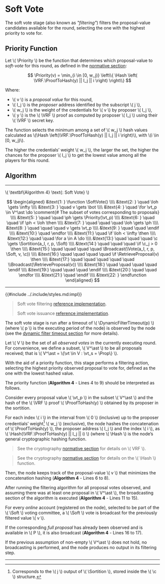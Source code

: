 $$
\newcommand \Priority {\mathrm{Priority}}
\newcommand \VRF {\mathrm{VRF}}
\newcommand \ProofToHash {\mathrm{ProofToHash}}
\newcommand \SoftVote {\mathrm{SoftVote}}
\newcommand \Hash {\mathrm{Hash}}
\newcommand \Sortition {\mathrm{Sortition}}
\newcommand \Broadcast {\mathrm{Broadcast}}
\newcommand \RetrieveProposal {\mathrm{RetrieveProposal}}
\newcommand \DynamicFilterTimeout {\mathrm{DynamicFilterTimeout}}
\newcommand \Soft {\mathit{soft}}
\newcommand \Prop {\mathit{propose}}
\newcommand \Vote {\mathrm{Vote}}
\newcommand \function {\textbf{function }}
\newcommand \endfunction {\textbf{end function}}
\newcommand \if {\textbf{if }}
\newcommand \then {\textbf{ then}}
\newcommand \endif {\textbf{end if}}
\newcommand \for {\textbf{for }}
\newcommand \do {\textbf{ do}}
\newcommand \endfor {\textbf{end for}}
\newcommand \comment {\qquad \small \textsf}
\newcommand \loh {\mathit{lowestObservedHash}}
\newcommand \vt {\mathit{vote}}
\newcommand \ph {\mathit{priorityHash}}
\newcommand \c {\mathit{credentials}}
$$

# Soft Vote

The soft vote stage (also known as _"filtering"_) filters the proposal-value candidates 
available for the round, selecting the one with the highest priority to vote for.

## Priority Function

Let \\( \Priority \\) be the function that determines which proposal-value to
_soft-vote_ for this round, as defined in the [normative section](./abft-player-state.md#special-values):

<!-- TODO: Replace with anchored include once the normative section is merged -->
$$
\Priority(v) = \min_{i \in [0, w_j)} \left\\{ \Hash \left( \VRF.\ProofToHash(y) || I_j || i \right) \right\\}
$$

Where:

- \\( v \\) is a _proposal value_ for this round,
- \\( I_j \\) is the _proposer_ address identified by the subscript \\( j \\),
- \\( w_j \\) is the weight of the credentials for \\( v \\) by proposer \\( I_j \\),
- \\( y \\) is the \\( \VRF \\) proof as computed by proposer \\( I_j \\) using
their \\( \VRF \\) secret key.

The function selects the minimum among a set of \\( w_j \\) hash values calculated
as \\(\Hash \left(\VRF.\ProofToHash(y) || I_j || i \right)\\), with \\(i \in [0, w_j)\\).

The higher the credentials’ weight \\( w_j \\), the larger the set, the higher the
chances for the proposer \\( I_j \\) to get the lowest value among all the players
for this round.

## Algorithm

---

\\( \textbf{Algorithm 4} \text{: Soft Vote} \\)

$$
\begin{aligned}
&\text{1: } \function \SoftVote() \\\\
&\text{2: } \quad \loh \gets \infty \\\\
&\text{3: } \quad v \gets \bot \\\\
&\text{4: } \quad \for \vt_p \in V^\ast \do \comment{# The subset of votes corresponding to proposals} \\\\
&\text{5: } \quad \quad \ph \gets \Priority(\vt_p)  \\\\
&\text{6: } \quad \quad \if \ph < \loh \then \\\\
&\text{7: } \quad \quad \quad \loh \gets \ph \\\\
&\text{8: } \quad \quad \quad v \gets \vt_p \\\\
&\text{9: } \quad \quad \endif \\\\
&\text{10:} \quad \endfor \\\\
&\text{11:} \quad \if \loh < \infty \then \\\\
&\text{12:} \quad \quad \for a \in A \do \\\\
&\text{13:} \quad \quad \quad \c \gets \Sortition(a_I, r, p, \Soft) \\\\
&\text{14:} \quad \quad \quad \if \c_j > 0 \then \\\\
&\text{15:} \quad \quad \quad \quad \Broadcast(\Vote(a_I, r, p, \Soft, v, \c)) \\\\
&\text{16:} \quad \quad \quad \quad \if \RetrieveProposal(v) \then \\\\
&\text{17:} \quad \quad \quad \quad \quad \\Broadcast(\RetrieveProposal(v)) \\\\
&\text{18:} \quad \quad \quad \quad \endif \\\\
&\text{19:} \quad \quad \quad \endif \\\\
&\text{20:} \quad \quad \endfor \\\\
&\text{21:} \quad \endif \\\\
&\text{22: } \endfunction
\end{aligned}
$$

---

{{#include ../.include/styles.md:impl}}
> Soft vote filtering [reference implementation](https://github.com/algoradam/go-algorand/blob/master/data/committee/credential.go#L160C1-L187C2).
>
> Soft vote issuance [reference implementation](https://github.com/algorand/go-algorand/blob/df0613a04432494d0f437433dd1efd02481db838/agreement/player.go#L170-L206).

The soft vote stage is run after a timeout of \\( \DynamicFilterTimeout(p) \\)
(where \\( p \\) is the executing period of the node) is observed by the node (see
the [dynamic filter timeout section](./abft-nn-dynamic-filter-timeout.md) for more
details).

Let \\( V \\) be the set of all _observed votes_ in the currently executing round.
For convenience, we define a subset, \\( V^\ast \\) to be all proposals received;
that is \\( V^\ast = \\{\vt \in V : \vt_s = \Prop\\} \\).

With the aid of a priority function, this stage performs a filtering action, selecting
the highest priority observed proposal to vote for, defined as the one with the
lowest hashed value.

The priority function (**Algorithm 4** - Lines 4 to 9) should be interpreted as
follows.

Consider every proposal value \\( \vt_p \\) in the subset \\( V^\ast \\)
and the hash of the \\( \VRF \\) proof \\( \ProofToHash(y) \\) obtained by its proposer
in the sortition.

For each index \\( i \\) in the interval from \\( 0 \\) (inclusive) up to the proposer
credentials’ weight[^1] \\( w_j \\) (exclusive), the node hashes the concatenation
of \\( \ProofToHash(y) \\), the proposer address \\( I_j \\) and the index \\( i \\),
as \\( \Hash(\VRF.\ProofToHash(y) || I_j || i) \\) (where \\( \Hash \\) is the
node’s general cryptographic hashing function.

> See the cryptography [normative section](./crypto.md#verifiable-random-function)
> for details on \\( VRF \\).

> See the cryptography [normative section](./crypto.md#hash-functions) for details
> on the \\( \Hash \\) function.

Then, the node keeps track of the proposal-value \\( v \\) that minimizes the concatenation
hashing (**Algorithm 4** - Lines 6 to 8).

After running the filtering algorithm for all proposal votes observed, and assuming
there was at least one proposal in \\( V^\ast \\), the broadcasting section of the
algorithm is executed (**Algorithm 4** - Lines 11 to 15).

For every _online_ account (registered on the node), selected to be part of the
\\( \Soft \\) voting committee, a \\( \Soft \\) vote is broadcast for the previously
filtered value \\( v \\).

If the corresponding _full proposal_ has already been observed and is available
in \\( P \\), it is also broadcast (**Algorithm 4** - Lines 16 to 17).

If the previous assumption of non-empty \\( V^\ast \\) does not hold, no broadcasting
is performed, and the node produces no output in its filtering step.

---

[^1]: Corresponds to the \\( j \\) output of \\( \Sortition \\), stored inside the
\\( \c \\) structure.